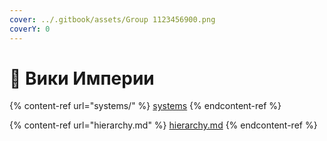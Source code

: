 ```yaml
---
cover: ../.gitbook/assets/Group 1123456900.png
coverY: 0
---
```


# 📖 Вики Империи

{% content-ref url="systems/" %}
[systems](systems/)
{% endcontent-ref %}

{% content-ref url="hierarchy.md" %}
[hierarchy.md](hierarchy.md)
{% endcontent-ref %}
